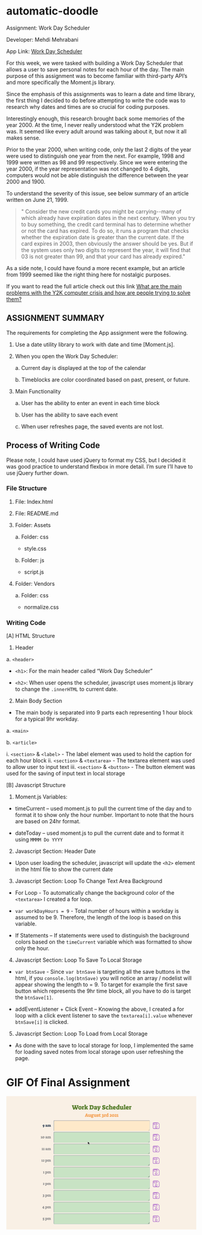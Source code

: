 # automatic-doodle

Assignment: Work Day Scheduler

Developer: Mehdi Mehrabani

App Link: [Work Day Scheduler](https://mmehr1988.github.io/automatic-doodle/)

For this week, we were tasked with building a Work Day Scheduler that allows a user to save personal notes for each hour of the day. The main purpose of this assignment was to become familiar with third-party API’s and more specifically the Moment.js library.

Since the emphasis of this assignments was to learn a date and time library, the first thing I decided to do before attempting to write the code was to research why dates and times are so crucial for coding purposes.

Interestingly enough, this research brought back some memories of the year 2000. At the time, I never really understood what the Y2K problem was. It seemed like every adult around was talking about it, but now it all makes sense.

Prior to the year 2000, when writing code, only the last 2 digits of the year were used to distinguish one year from the next. For example, 1998 and 1999 were written as 98 and 99 respectively. Since we were entering the year 2000, if the year representation was not changed to 4 digits, computers would not be able distinguish the difference between the year 2000 and 1900.

To understand the severity of this issue, see below summary of an article written on June 21, 1999.

> " Consider the new credit cards you might be carrying--many of which already have expiration dates in the next century. When you try to buy something, the credit card terminal has to determine whether or not the card has expired. To do so, it runs a program that checks whether the expiration date is greater than the current date. If the card expires in 2003, then obviously the answer should be yes. But if the system uses only two digits to represent the year, it will find that 03 is not greater than 99, and that your card has already expired."

As a side note, I could have found a more recent example, but an article from 1999 seemed like the right thing here for nostalgic purposes.

If you want to read the full article check out this link [What are the main problems with the Y2K computer crisis and how are people trying to solve them?](https://www.scientificamerican.com/article/what-are-the-main-problem/)

## ASSIGNMENT SUMMARY

The requirements for completing the App assignment were the following.

1. Use a date utility library to work with date and time [Moment.js].

2. When you open the Work Day Scheduler:

   a. Current day is displayed at the top of the calendar

   b. Timeblocks are color coordinated based on past, present, or future.

3. Main Functionality

   a. User has the ability to enter an event in each time block

   b. User has the ability to save each event

   c. When user refreshes page, the saved events are not lost.

## Process of Writing Code

Please note, I could have used jQuery to format my CSS, but I decided it was good practice to understand flexbox in more detail. I’m sure I’ll have to use jQuery further down.

### File Structure

1. File: Index.html
2. File: README.md
3. Folder: Assets

   a. Folder: css

   - style.css

   b. Folder: js

   - script.js

4. Folder: Vendors

   a. Folder: css

   - normalize.css

### Writing Code

[A] HTML Structure

1. Header

a. `<header>`

- `<h1>`: For the main header called “Work Day Scheduler”

- `<h2>`: When user opens the scheduler, javascript uses moment.js library to change the `.innerHTML` to current date.

2. Main Body Section

- The main body is separated into 9 parts each representing 1 hour block for a typical 9hr workday.

a. `<main>`

b. `<article>`

i. `<section>` & `<label>` - The label element was used to hold the caption for each hour block
ii. `<section>` & `<textarea>` - The textarea element was used to allow user to input text
iii. `<section>` & `<button>` - The button element was used for the saving of input text in local storage

[B] Javascript Structure

1. Moment.js Variables:

- timeCurrent – used moment.js to pull the current time of the day and to format it to show only the hour number. Important to note that the hours are based on 24hr format.

- dateToday – used moment.js to pull the current date and to format it using `MMMM Do YYYY`

2. Javascript Section: Header Date

- Upon user loading the scheduler, javascript will update the `<h2>` element in the html file to show the current date

3. Javascript Section: Loop To Change Text Area Background

- For Loop - To automatically change the background color of the `<textarea>` I created a for loop.

- `var workDayHours = 9` - Total number of hours within a workday is assumed to be 9. Therefore, the length of the loop is based on this variable.

- If Statements – If statements were used to distinguish the background colors based on the `timeCurrent` variable which was formatted to show only the hour.

4. Javascript Section: Loop To Save To Local Storage

- `var btnSave` - Since `var btnSave` is targeting all the save buttons in the html, if you `console.log(btnSave)` you will notice an array / nodelist will appear showing the length to = 9. To target for example the first save button which represents the 9hr time block, all you have to do is target the `btnSave[1]`.

- addEventListener + Click Event – Knowing the above, I created a for loop with a click event listener to save the `textarea[i].value` whenever `btnSave[i]` is clicked.

5. Javascript Section: Loop To Load from Local Storage

- As done with the save to local storage for loop, I implemented the same for loading saved notes from local storage upon user refreshing the page.

# GIF Of Final Assignment

![alt text](./assets/gif/Work-Day-Scheduler.gif)
